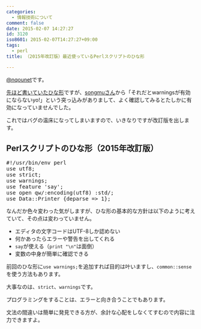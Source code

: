 ```yaml
---
categories:
  - 情報技術について
comment: false
date: 2015-02-07 14:27:27
id: 3120
iso8601: 2015-02-07T14:27:27+09:00
tags:
  - perl
title: （2015年改訂版）最近使っているPerlスクリプトのひな形

---
```


<p><a href="https://twitter.com/nqounet">@nqounet</a>です。</p>

<p><a href="http://www.nishimiyahara.net/2015/02/07/081045" title="（2015年版）最近使っているPerlスクリプトのひな形">先ほど書いていたひな形</a>ですが、<a href="https://twitter.com/songmu" target="_blank">songmuさん</a>から「それだとwarningsが有効にならないyo!」という突っ込みがありまして、よく確認してみるとたしかに有効になっていませんでした。</p>

<p>これではバグの温床になってしまいますので、いきなりですが改訂版を出します。</p>



<h2>Perlスクリプトのひな形（2015年改訂版）</h2>

<pre class="lang:perl">
#!/usr/bin/env perl
use utf8;
use strict;
use warnings;
use feature 'say';
use open qw/:encoding(utf8) :std/;
use Data::Printer {deparse => 1};
</pre>

<p>なんだか色々変わった気がしますが、ひな形の基本的な方針は以下のように考えていて、その点は変わっていません。</p>

<ul>
<li>エディタの文字コードはUTF-8しか認めない</li>
<li>何かあったらエラーや警告を出してくれる</li>
<li><code>say</code>が使える（<code>print "\n"</code>は面倒）</li>
<li>変数の中身が簡単に確認できる</li>
</ul>

<p>前回のひな形に<code>use warnings;</code>を追加すれば目的は叶いますし、<code>common::sense</code>を使う方法もあります。</p>

<p>大事なのは、<code>strict</code>、<code>warnings</code>です。</p>

<p>プログラミングをすることは、エラーと向き合うことでもあります。</p>

<p>文法の間違いは簡単に発見できる方が、余計な心配をしなくてすむので内容に注力できますよ。</p>
    	